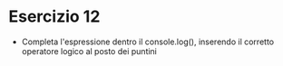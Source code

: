 # Esercizio 12

- Completa l'espressione dentro il console.log(), inserendo il corretto operatore logico al posto dei puntini
